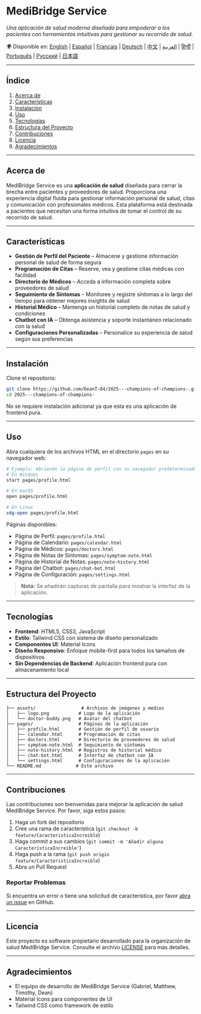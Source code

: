 # MediBridge Service

*Una aplicación de salud moderna diseñada para empoderar a los pacientes con herramientas intuitivas para gestionar su recorrido de salud.*

🌍 Disponible en:
[English](README.md) | [Español](README.es.md) | [Français](README.fr.md) | [Deutsch](README.de.md) | [中文](README.zh-CN.md) | [العربية](README.ar.md) | [हिन्दी](README.hi.md) | [Português](README.pt.md) | [Русский](README.ru.md) | [日本語](README.ja.md)

---

## Índice

1. [Acerca de](#acerca-de)
2. [Características](#características)
3. [Instalación](#instalación)
4. [Uso](#uso)
5. [Tecnologías](#tecnologías)
6. [Estructura del Proyecto](#estructura-del-proyecto)
7. [Contribuciones](#contribuciones)
8. [Licencia](#licencia)
9. [Agradecimientos](#agradecimientos)

---

## Acerca de

MediBridge Service es una **aplicación de salud** diseñada para cerrar la brecha entre pacientes y proveedores de salud. Proporciona una experiencia digital fluida para gestionar información personal de salud, citas y comunicación con profesionales médicos. Esta plataforma está destinada a pacientes que necesitan una forma intuitiva de tomar el control de su recorrido de salud.

---

## Características

* **Gestión de Perfil del Paciente** – Almacene y gestione información personal de salud de forma segura
* **Programación de Citas** – Reserve, vea y gestione citas médicas con facilidad
* **Directorio de Médicos** – Acceda a información completa sobre proveedores de salud
* **Seguimiento de Síntomas** – Monitoree y registre síntomas a lo largo del tiempo para obtener mejores insights de salud
* **Historial Médico** – Mantenga un historial completo de notas de salud y condiciones
* **Chatbot con IA** – Obtenga asistencia y soporte instantáneo relacionado con la salud
* **Configuraciones Personalizadas** – Personalice su experiencia de salud según sus preferencias

---

## Instalación

Clone el repositorio:

```bash
git clone https://github.com/DeanT-04/2025---champions-of-champions-.git
cd 2025---champions-of-champions-
```

No se requiere instalación adicional ya que esta es una aplicación de frontend pura.

---

## Uso

Abra cualquiera de los archivos HTML en el directorio `pages` en su navegador web:

```bash
# Ejemplo: Abriendo la página de perfil con su navegador predeterminado
# En Windows
start pages/profile.html

# En macOS
open pages/profile.html

# En Linux
xdg-open pages/profile.html
```

Páginas disponibles:
- Página de Perfil: `pages/profile.html`
- Página de Calendario: `pages/calendar.html`
- Página de Médicos: `pages/doctors.html`
- Página de Notas de Síntomas: `pages/symptom-note.html`
- Página de Historial de Notas: `pages/note-history.html`
- Página del Chatbot: `pages/chat-bot.html`
- Página de Configuración: `pages/settings.html`

> **Nota:** Se añadirán capturas de pantalla para mostrar la interfaz de la aplicación.

---

## Tecnologías

- **Frontend**: HTML5, CSS3, JavaScript
- **Estilo**: Tailwind CSS con sistema de diseño personalizado
- **Componentes UI**: Material Icons
- **Diseño Responsivo**: Enfoque mobile-first para todos los tamaños de dispositivos
- **Sin Dependencias de Backend**: Aplicación frontend pura con almacenamiento local

---

## Estructura del Proyecto

```
├── assets/                 # Archivos de imágenes y medios
│   ├── logo.png           # Logo de la aplicación
│   └── doctor-buddy.png   # Avatar del chatbot
├── pages/                 # Páginas de la aplicación
│   ├── profile.html       # Gestión de perfil de usuario
│   ├── calendar.html      # Programación de citas
│   ├── doctors.html       # Directorio de proveedores de salud
│   ├── symptom-note.html  # Seguimiento de síntomas
│   ├── note-history.html  # Registros de historial médico
│   ├── chat-bot.html      # Interfaz de chatbot con IA
│   └── settings.html      # Configuraciones de la aplicación
└── README.md             # Este archivo
```

---

## Contribuciones

Las contribuciones son bienvenidas para mejorar la aplicación de salud MediBridge Service. Por favor, siga estos pasos:

1. Haga un fork del repositorio
2. Cree una rama de característica (`git checkout -b feature/CaracteristicaIncreible`)
3. Haga commit a sus cambios (`git commit -m 'Añadir alguna CaracteristicaIncreible'`)
4. Haga push a la rama (`git push origin feature/CaracteristicaIncreible`)
5. Abra un Pull Request

### Reportar Problemas

Si encuentra un error o tiene una solicitud de característica, por favor [abra un issue](https://github.com/DeanT-04/2025---champions-of-champions-/issues) en GitHub.

---

## Licencia

Este proyecto es software propietario desarrollado para la organización de salud MediBridge Service.
Consulte el archivo [LICENSE](LICENSE) para más detalles.

---

## Agradecimientos

* El equipo de desarrollo de MediBridge Service (Gabriel, Matthew, Timothy, Dean)
* Material Icons para componentes de UI
* Tailwind CSS como framework de estilo